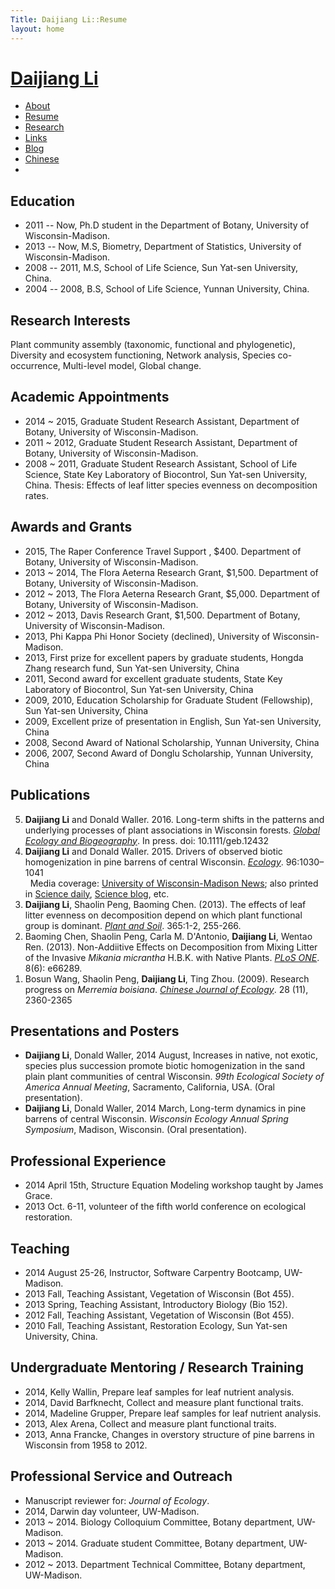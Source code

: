 ```yaml
---
Title: Daijiang Li::Resume
layout: home
---
```



<h1 class="sitename"><a href="/">Daijiang Li</a></h1>
<ul class="nav pills">
<li><a href="about.html"><i class="fa fa-home fa-fw"></i> About</a></li>
<li class="active"><a href="resume.html" title="Curriculumn Vitae"><i class="fa fa-book fa-fw"></i> Resume</a></li>
<li><a href="research.html" title="Research"><i class="fa fa-flask fa-fw"></i> Research</a></li>
<li><a href="links.html" title="Useful links"><i class="fa fa-suitcase fa-fw"></i> Links</a></li>
<li><a href="/en/"><i class="fa fa-sitemap fa-fw"></i> Blog</a></li>
<li><a href="/cn/"><i class="fa fa-sitemap fa-fw"></i> Chinese</a></li>
<li><a href="README.html"><i class="fa fa-info-circle fa-fw"></i> </a></li>
</ul>

## Education

- 2011 -- Now, Ph.D student in the Department of Botany, University of Wisconsin-Madison.  
- 2013 -- Now, M.S, Biometry, Department of Statistics, University of Wisconsin-Madison.  
- 2008 -- 2011, M.S, School of Life Science, Sun Yat-sen University, China.  
- 2004 -- 2008, B.S, School of Life Science, Yunnan University, China.

## Research Interests

Plant community assembly (taxonomic, functional and phylogenetic), Diversity and ecosystem functioning, Network analysis, Species co-occurrence, Multi-level model, Global change.

## Academic Appointments

- 2014 ~ 2015, Graduate Student Research Assistant, Department of Botany, University of Wisconsin-Madison.
- 2011 ~ 2012, Graduate Student Research Assistant, Department of Botany, University of Wisconsin-Madison.
- 2008 ~ 2011, Graduate Student Research Assistant, School of Life Science, State Key Laboratory of Biocontrol, Sun Yat-sen University, China. Thesis: Effects of leaf litter species evenness on decomposition rates.

## Awards and Grants

- 2015, The Raper Conference Travel Support , $400. Department of Botany, University of Wisconsin-Madison.
- 2013 ~ 2014, The Flora Aeterna Research Grant, $1,500. Department of Botany, University of Wisconsin-Madison.
- 2012 ~ 2013, The Flora Aeterna Research Grant, $5,000. Department of Botany, University of Wisconsin-Madison.
- 2012 ~ 2013, Davis Research Grant, $1,500. Department of Botany, University of Wisconsin-Madison.
- 2013, Phi Kappa Phi Honor Society (declined), University of Wisconsin-Madison.
- 2013, First prize for excellent papers by graduate students, Hongda Zhang research fund, Sun Yat-sen University, China
- 2011, Second award for excellent graduate students, State Key Laboratory of Biocontrol, Sun Yat-sen University, China
- 2009, 2010, Education Scholarship for Graduate Student (Fellowship), Sun Yat-sen University, China
- 2009, Excellent prize of presentation in English, Sun Yat-sen University, China
- 2008, Second Award of National Scholarship, Yunnan University, China
- 2006, 2007, Second Award of Donglu Scholarship, Yunnan University, China

## Publications

<ol reversed>
<li> <b>Daijiang Li</b> and Donald Waller. 2016. Long-term shifts in the patterns and underlying processes of plant associations in Wisconsin forests. <u><i>Global Ecology and Biogeography</i></u>. In press. doi: 10.1111/geb.12432 <a target="_blank" href="http://onlinelibrary.wiley.com/doi/10.1111/geb.12432/abstract"><i class="fa fa-download"></i></a><br> 
 </li>

<li> <b>Daijiang Li</b> and Donald Waller. 2015. Drivers of observed biotic homogenization in pine barrens of central Wisconsin. <u><i>Ecology</i></u>. 96:1030–1041 <a target="_blank" href="http://www.esajournals.org/doi/abs/10.1890/14-0893.1"><i class="fa fa-download"></i></a><br> &nbsp;
    Media coverage: <a target="_blank" href="http://news.wisc.edu/23803">University of Wisconsin-Madison News</a>; also printed in <a target="_blank" href="http://www.sciencedaily.com/releases/2015/05/150526123833.htm">Science daily</a>, <a target="_blank" href="http://scienceblog.com/78554/starved-fire-wisconsins-pine-barrens-disappear/?utm_source=feedburner&utm_medium=feed&utm_campaign=Feed%3A+scienceblogrssfeed+%28ScienceBlog.com%29#Y7pX8tf4VdbXC1gW.97">Science blog</a>, etc.
 </li>

<li> <b>Daijiang Li</b>, Shaolin Peng, Baoming Chen. (2013). The effects of leaf litter evenness on decomposition depend on which plant functional group is dominant. <u><i>Plant and Soil</i></u>. 365:1-2, 255-266. <a target="_blank" href="/pdf/D_Li_2012_plantsoil.pdf"><i class="fa fa-download"></i></a> </li>

<li> Baoming Chen, Shaolin Peng, Carla M. D'Antonio, <b>Daijiang Li</b>, Wentao Ren. (2013). Non-Addiitive Effects on Decomposition from Mixing Litter of the Invasive <i>Mikania micrantha</i> H.B.K. with Native Plants. <u><i>PLoS ONE</i></u>. 8(6): e66289. <a target="_blank" href="http://www.plosone.org/article/info%3Adoi%2F10.1371%2Fjournal.pone.0066289"><i class="fa fa-unlock"></i></a> </li>

<li> Bosun Wang, Shaolin Peng, <b>Daijiang Li</b>, Ting Zhou. (2009). Research progress on <i>Merremia boisiana</i>. <u><i>Chinese Journal of Ecology</i></u>. 28 (11), 2360-2365 </li>

</ol>

## Presentations and Posters

- **Daijiang Li**, Donald Waller, 2014 August, Increases in native, not exotic, species plus succession promote biotic homogenization in the sand plain plant communities of central Wisconsin. *99th Ecological Society of America Annual Meeting*, Sacramento, California, USA. (Oral presentation).
- **Daijiang Li**, Donald Waller, 2014 March, Long-term dynamics in pine barrens of central Wisconsin. *Wisconsin Ecology Annual Spring Symposium*, Madison, Wisconsin. (Oral presentation).

## Professional Experience

- 2014 April 15th, Structure Equation Modeling workshop taught by James Grace.
- 2013 Oct. 6-11, volunteer of the fifth world conference on ecological restoration.


## Teaching

- 2014 August 25-26, Instructor, Software Carpentry Bootcamp, UW-Madison.
- 2013 Fall, Teaching Assistant, Vegetation of Wisconsin (Bot 455).
- 2013 Spring, Teaching Assistant, Introductory Biology (Bio 152).
- 2012 Fall, Teaching Assistant, Vegetation of Wisconsin (Bot 455).
- 2010 Fall, Teaching Assistant, Restoration Ecology, Sun Yat-sen University, China.

## Undergraduate Mentoring / Research Training

- 2014, Kelly Wallin, Prepare leaf samples for leaf nutrient analysis.
- 2014, David Barfknecht, Collect and measure plant functional traits.
- 2014, Madeline Grupper, Prepare leaf samples for leaf nutrient analysis.
- 2013, Alex Arena, Collect and measure plant functional traits.
- 2013, Anna Francke, Changes in overstory structure of pine barrens in Wisconsin from 1958 to 2012.

## Professional Service and Outreach

- Manuscript reviewer for: *Journal of Ecology*.
- 2014, Darwin day volunteer, UW-Madison.
- 2013 ~ 2014. Biology Colloquium Committee, Botany department, UW-Madison.
- 2013 ~ 2014. Graduate student Committee, Botany department, UW-Madison.
- 2012 ~ 2013. Department Technical Committee, Botany department, UW-Madison.
